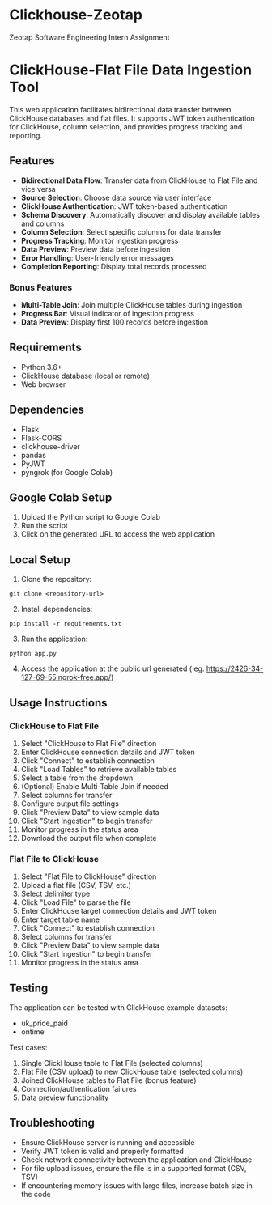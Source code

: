 # Clickhouse-Zeotap
Zeotap Software Engineering Intern Assignment
# ClickHouse-Flat File Data Ingestion Tool

This web application facilitates bidirectional data transfer between ClickHouse databases and flat files. It supports JWT token authentication for ClickHouse, column selection, and provides progress tracking and reporting.

## Features

- **Bidirectional Data Flow**: Transfer data from ClickHouse to Flat File and vice versa
- **Source Selection**: Choose data source via user interface
- **ClickHouse Authentication**: JWT token-based authentication
- **Schema Discovery**: Automatically discover and display available tables and columns
- **Column Selection**: Select specific columns for data transfer
- **Progress Tracking**: Monitor ingestion progress
- **Data Preview**: Preview data before ingestion
- **Error Handling**: User-friendly error messages
- **Completion Reporting**: Display total records processed

### Bonus Features
- **Multi-Table Join**: Join multiple ClickHouse tables during ingestion
- **Progress Bar**: Visual indicator of ingestion progress
- **Data Preview**: Display first 100 records before ingestion

## Requirements

- Python 3.6+
- ClickHouse database (local or remote)
- Web browser

## Dependencies

- Flask
- Flask-CORS
- clickhouse-driver
- pandas
- PyJWT
- pyngrok (for Google Colab)

## Google Colab Setup

1. Upload the Python script to Google Colab
2. Run the script
3. Click on the generated URL to access the web application

## Local Setup

1. Clone the repository:
```
git clone <repository-url>
```

2. Install dependencies:
```
pip install -r requirements.txt
```

3. Run the application:
```
python app.py
```

4. Access the application at the public url generated ( eg: https://2426-34-127-69-55.ngrok-free.app/)

## Usage Instructions

### ClickHouse to Flat File

1. Select "ClickHouse to Flat File" direction
2. Enter ClickHouse connection details and JWT token
3. Click "Connect" to establish connection
4. Click "Load Tables" to retrieve available tables
5. Select a table from the dropdown
6. (Optional) Enable Multi-Table Join if needed
7. Select columns for transfer
8. Configure output file settings
9. Click "Preview Data" to view sample data
10. Click "Start Ingestion" to begin transfer
11. Monitor progress in the status area
12. Download the output file when complete

### Flat File to ClickHouse

1. Select "Flat File to ClickHouse" direction
2. Upload a flat file (CSV, TSV, etc.)
3. Select delimiter type
4. Click "Load File" to parse the file
5. Enter ClickHouse target connection details and JWT token
6. Enter target table name
7. Click "Connect" to establish connection
8. Select columns for transfer
9. Click "Preview Data" to view sample data
10. Click "Start Ingestion" to begin transfer
11. Monitor progress in the status area

## Testing

The application can be tested with ClickHouse example datasets:
- uk_price_paid
- ontime

Test cases:
1. Single ClickHouse table to Flat File (selected columns)
2. Flat File (CSV upload) to new ClickHouse table (selected columns)
3. Joined ClickHouse tables to Flat File (bonus feature)
4. Connection/authentication failures
5. Data preview functionality

## Troubleshooting

- Ensure ClickHouse server is running and accessible
- Verify JWT token is valid and properly formatted
- Check network connectivity between the application and ClickHouse
- For file upload issues, ensure the file is in a supported format (CSV, TSV)
- If encountering memory issues with large files, increase batch size in the code
